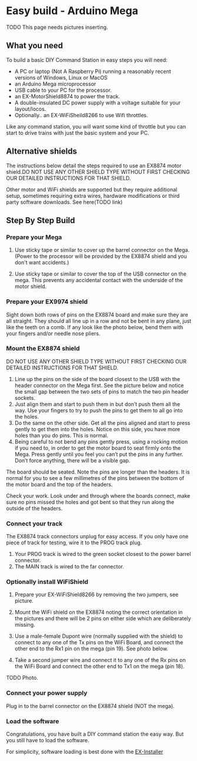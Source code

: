 # Easy build - Arduino Mega

TODO This page needs pictures inserting.

## What you need

To build a basic DIY Command Station in easy steps you will need:

- A PC or laptop (Not A Raspberry Pi) running a reasonably recent versions of Windows, Linux or MacOS
- an Arduino Mega microprocessor
- USB cable to your PC for the processor.
- an EX-MotorShield8874 to power the track.
- A double-insulated DC power supply with a voltage suitable for your layout/locos.  
- Optionally.. an EX-WiFiSheild8266 to use Wifi throttles.

Like any command station, you will want some kind of throttle but you can start to drive trains with just the basic system and your PC.

## Alternative shields

The instructions below detail the steps required to use an EX8874 motor shield.DO NOT USE ANY OTHER SHIELD TYPE WITHOUT FIRST CHECKING OUR DETAILED INSTRUCTIONS FOR THAT SHIELD.

Other motor and WiFi shields are supported but they require additional setup, sometimes requiring extra wires, hardware modifications or third party software downloads. See here(TODO link)

## Step By Step Build

### Prepare your Mega

1. Use sticky tape or similar to cover up the barrel connector on the Mega. (Power to the processor will be provided by the EX8874 shield and you don't want accidents.)

2. Use sticky tape or similar to cover the top of the USB connector on the mega. This prevents any accidental contact with the underside of the motor shield.  

### Prepare your EX9974 shield

Sight down both rows of pins on the EX8874 board and make sure they are all straight. They should all line up in a row and not be bent in any plane, just like the teeth on a comb. If any look like the photo below, bend them with your fingers and/or needle nose pliers.

### Mount the EX8874 shield

DO NOT USE ANY OTHER SHIELD TYPE WITHOUT FIRST CHECKING OUR DETAILED INSTRUCTIONS FOR THAT SHIELD.

1. Line up the pins on the side of the board closest to the USB with the header connector on the Mega first.
    See the picture below and notice the small gap between the two sets of pins to match the two pin header sockets.
2. Just align them and start to push them in but don’t push them all the way.
    Use your fingers to try to push the pins to get them to all go into the holes.
3. Do the same on the other side.
    Get all the pins aligned and start to press gently to get them into the holes. Notice on this side, you have more holes than you do pins. This is normal.
4. Being careful to not bend any pins gently press, using a rocking motion if you need to, in order to get the motor board to seat firmly onto the Mega. Press gently until you feel you can’t put the pins in any further. Don’t force anything, there will be a visible gap.

The board should be seated. Note the pins are longer than the headers. It is normal for you to see a few millimetres of the pins between the bottom of the motor board and the top of the headers.

Check your work. Look under and through where the boards connect, make sure no pins missed the holes and got bent so that they run along the outside of the headers.

### Connect your track

The EX8874 track connectors unplug for easy access.
    If you only have one piece of track for testing, wire it to the PROG track plug.

 1. Your PROG track is wired to the green socket closest to the power barrel connector.
 2. The MAIN track is wired to the far connector.

### Optionally install WiFiShield

1. Prepare your EX-WiFiShield8266 by removing the two jumpers, see picture.
2. Mount the WiFi shield on the EX8874 noting the correct orientation in the pictures and there will be 2 pins on either side which are deliberately missing.
3. Use a male-female Dupont wire (normally supplied with the shield) to connect to any one of the Tx pins on the WiFi Board, and connect the other end to the Rx1 pin on the mega (pin 19). See photo below.

4. Take a second jumper wire and connect it to any one of the Rx pins on the WiFi Board and connect the other end to Tx1 on the mega (pin 18).

TODO Photo.

### Connect your power supply

Plug in to the barrel connector on the EX8874 shield (NOT the mega).

### Load the software

Congratulations, you have built a DIY command station the easy way. But you still have to load the software.

For simplicity, software loading is best done with the [EX-Installer](80-installer.md)
